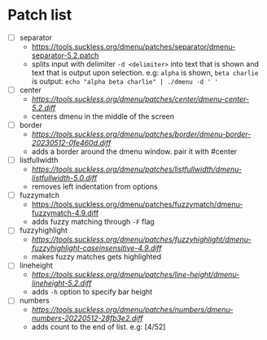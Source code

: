 # Patch list


- [ ] separator
    + https://tools.suckless.org/dmenu/patches/separator/dmenu-separator-5.2.patch
    + splits input with delimiter `-d <delimiter>` into text that is shown and
      text that is output upon selection. e.g: `alpha` is shown, `beta charlie` 
      is output: `echo "alpha beta charlie" | ./dmenu -d ' '`
- [ ] center
    + *https://tools.suckless.org/dmenu/patches/center/dmenu-center-5.2.diff*
    + centers dmenu in the middle of the screen
- [ ] border
    + *https://tools.suckless.org/dmenu/patches/border/dmenu-border-20230512-0fe460d.diff*
    + adds a border around the dmenu window. pair it with #center
- [ ] listfullwidth
    + *https://tools.suckless.org/dmenu/patches/listfullwidth/dmenu-listfullwidth-5.0.diff*
    + removes left indentation from options
- [ ] fuzzymatch
    + https://tools.suckless.org/dmenu/patches/fuzzymatch/dmenu-fuzzymatch-4.9.diff
    + adds fuzzy matching through `-F` flag
- [ ] fuzzyhighlight
    + *https://tools.suckless.org/dmenu/patches/fuzzyhighlight/dmenu-fuzzyhighlight-caseinsensitive-4.9.diff*
    + makes fuzzy matches gets highlighted
- [ ] lineheight
    + *https://tools.suckless.org/dmenu/patches/line-height/dmenu-lineheight-5.2.diff*
    + adds `-h` option to specify bar height
- [ ] numbers
    + *https://tools.suckless.org/dmenu/patches/numbers/dmenu-numbers-20220512-28fb3e2.diff*
    + adds count to the end of list. e.g: [4/52]
